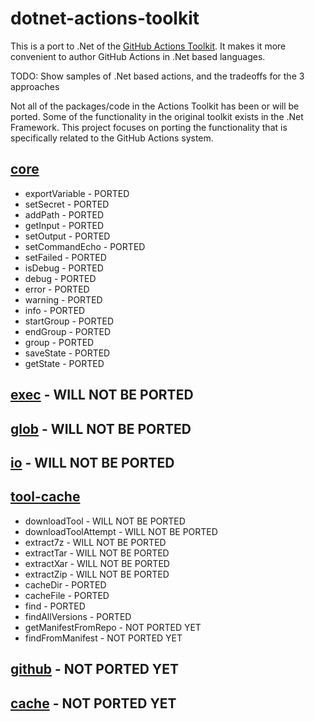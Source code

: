 # dotnet-actions-toolkit

This is a port to .Net of the [GitHub Actions Toolkit](https://github.com/actions/toolkit).  It makes it more convenient to author GitHub Actions in .Net based languages.

TODO: Show samples of .Net based actions, and the tradeoffs for the 3 approaches

Not all of the packages/code in the Actions Toolkit has been or will be ported. Some of the functionality in the original toolkit exists in the .Net Framework. This project focuses on porting the functionality that is specifically related to the GitHub Actions system.

## [core](https://github.com/actions/toolkit/tree/main/packages/core)
- exportVariable - PORTED
- setSecret - PORTED
- addPath - PORTED
- getInput - PORTED
- setOutput - PORTED
- setCommandEcho - PORTED
- setFailed - PORTED
- isDebug - PORTED
- debug - PORTED
- error - PORTED
- warning - PORTED
- info - PORTED
- startGroup - PORTED
- endGroup - PORTED
- group - PORTED
- saveState - PORTED
- getState - PORTED

## [exec](https://github.com/actions/toolkit/blob/main/packages/exec) - WILL NOT BE PORTED

## [glob](https://github.com/actions/toolkit/blob/main/packages/glob) - WILL NOT BE PORTED

## [io](https://github.com/actions/toolkit/blob/main/packages/io) - WILL NOT BE PORTED

## [tool-cache](https://github.com/actions/toolkit/tree/main/packages/tool-cache)
- downloadTool - WILL NOT BE PORTED
- downloadToolAttempt - WILL NOT BE PORTED
- extract7z - WILL NOT BE PORTED
- extractTar - WILL NOT BE PORTED
- extractXar - WILL NOT BE PORTED
- extractZip - WILL NOT BE PORTED
- cacheDir - PORTED
- cacheFile - PORTED
- find - PORTED
- findAllVersions - PORTED
- getManifestFromRepo - NOT PORTED YET
- findFromManifest - NOT PORTED YET

## [github](https://github.com/actions/toolkit/blob/main/packages/github) - NOT PORTED YET

## [cache](https://github.com/actions/toolkit/blob/main/packages/cache) - NOT PORTED YET
